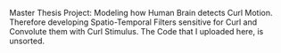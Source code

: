 Master Thesis Project: Modeling how Human Brain detects Curl Motion. Therefore developing Spatio-Temporal Filters sensitive for Curl and Convolute them with Curl Stimulus.
The Code that I uploaded here, is unsorted.
